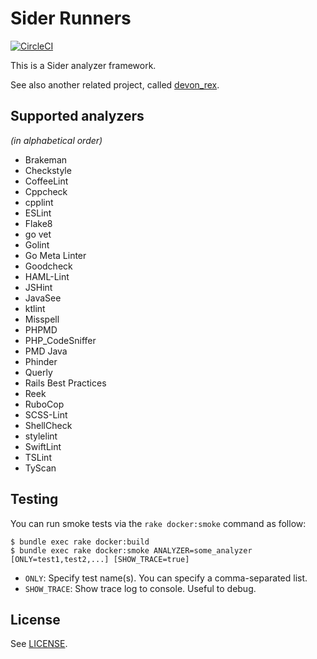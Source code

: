 # Sider Runners

[![CircleCI](https://circleci.com/gh/sider/runners.svg?style=svg)](https://circleci.com/gh/sider/runners)

This is a Sider analyzer framework.

See also another related project, called [devon_rex](https://github.com/sider/devon_rex).

## Supported analyzers

*(in alphabetical order)*

- Brakeman
- Checkstyle
- CoffeeLint
- Cppcheck
- cpplint
- ESLint
- Flake8
- go vet
- Golint
- Go Meta Linter
- Goodcheck
- HAML-Lint
- JSHint
- JavaSee
- ktlint
- Misspell
- PHPMD
- PHP_CodeSniffer
- PMD Java
- Phinder
- Querly
- Rails Best Practices
- Reek
- RuboCop
- SCSS-Lint
- ShellCheck
- stylelint
- SwiftLint
- TSLint
- TyScan

## Testing

You can run smoke tests via the `rake docker:smoke` command as follow:

```shell
$ bundle exec rake docker:build
$ bundle exec rake docker:smoke ANALYZER=some_analyzer [ONLY=test1,test2,...] [SHOW_TRACE=true]
```

- `ONLY`: Specify test name(s). You can specify a comma-separated list.
- `SHOW_TRACE`: Show trace log to console. Useful to debug.

## License

See [LICENSE](LICENSE).

